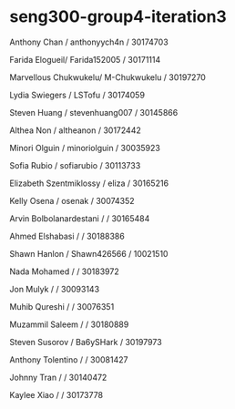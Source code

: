 # seng300-group4-iteration3

Anthony Chan / anthonyych4n / 30174703

Farida Elogueil/ Farida152005 / 30171114

Marvellous Chukwukelu/ M-Chukwukelu / 30197270

Lydia Swiegers / LSTofu / 30174059

Steven Huang / stevenhuang007 / 30145866

Althea Non / altheanon / 30172442

Minori Olguin / minoriolguin / 30035923

Sofia Rubio / sofiarubio / 30113733

Elizabeth Szentmiklossy / eliza / 30165216

Kelly Osena / osenak / 30074352

Arvin Bolbolanardestani /  / 30165484

Ahmed Elshabasi /  / 30188386

Shawn Hanlon / Shawn426566 /  10021510

Nada Mohamed /  / 30183972

Jon Mulyk /  / 30093143

Muhib Qureshi /  / 30076351

Muzammil Saleem /  / 30180889

Steven Susorov / Ba6ySHark / 30197973

Anthony Tolentino /  / 30081427

Johnny Tran /  / 30140472

Kaylee Xiao /  /  30173778
